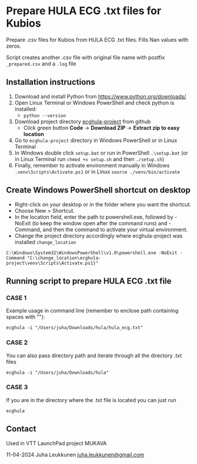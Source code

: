 # Prepare HULA ECG .txt files for Kubios

Prepare .csv files for Kubios from HULA ECG .txt files.
Fills Nan values with zeros.

Script creates another .csv file with original file name with postfix `_prepared.csv` and a `.log` file

## Installation instructions

1) Download and install Python from <https://www.python.org/downloads/>
2) Open Linux Terminal or Windows PowerShell and check python is installed:
   - `python --version`
3) Download project directory [ecghula-project](https://github.com/silentmass/ecghula-project) from github
   - Click green button __Code__ -> __Download ZIP__ -> __Extract zip to easy location__
4) Go to `ecghula-project` directory in Windows PowerShell or in Linux Terminal
5) In Windows double click `setup.bat` or run in PowerShell `.\setup.bat` (or in Linux Terminal run `chmod +x setup.sh` and then `./setup.sh`)
6) Finally, remember to activate environment manually in Windows `.venv\Scripts\Activate.ps1` or in Linux `source ./venv/bin/activate`

## Create Windows PowerShell shortcut on desktop

- Right-click on your desktop or in the folder where you want the shortcut.
- Choose New > Shortcut.
- In the location field, enter the path to powershell.exe, followed by -NoExit (to keep the window open after the command runs) and -Command, and then the command to activate your virtual environment.
- Change the project directory accordingly where ecghula-project was installed `change_location`

`C:\Windows\System32\WindowsPowerShell\v1.0\powershell.exe -NoExit -Command "C:\change_location\ecghula-project\venv\Scripts\Activate.ps1}"`

## Running script to prepare HULA ECG .txt file

### CASE 1

Example usage in command line (remember to enclose path containing spaces with ""):

`ecghula -i "/Users/juha/Downloads/hula/hula_ecg.txt"`

### CASE 2

You can also pass directory path and iterate through all the directory .txt files

`ecghula -i "/Users/juha/Downloads/hula"`

### CASE 3

If you are in the directory where the .txt file is located you can just run

`ecghula`

## Contact

Used in VTT LaunchPad project MUKAVA

11-04-2024
Juha Leukkunen
<juha.leukkunen@gmail.com>
